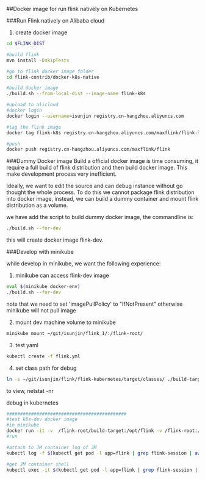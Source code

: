 ##Docker image for run flink natively on Kubernetes

###Run Flink natively on Alibaba cloud

1. create docker image

```bash
cd $FLINK_DIST

#build flink
mvn install -DskipTests

#go to flink docker image folder
cd flink-contrib/docker-k8s-native

#build docker image
./build.sh --from-local-dist --image-name flink-k8s

#upload to alicloud
#docker login
docker login --username=isunjin registry.cn-hangzhou.aliyuncs.com

#tag the flink image
docker tag flink-k8s registry.cn-hangzhou.aliyuncs.com/maxflink/flink:latest

#push
docker push registry.cn-hangzhou.aliyuncs.com/maxflink/flink

```

###Dummy Docker image
Build a official docker image is time consuming, it require a full build of flink distribution
and then build docker image. This make development process very inefficient.

Ideally, we want to edit the source and can debug instance without go thought the whole process.
To do this we cannot package flink distribution into docker image, instead, we can build a dummy container
and mount flink distribution as a volume.

we have add the script to build dummy docker image, the commandline is:

```bash
./build.sh --for-dev
```

this will create docker image flink-dev.

###Develop with minikube

while develop in minikube, we want the following experience:
1. minikube can access flink-dev image
```bash
eval $(minikube docker-env)
./build.sh --for-dev
```
note that we need to set 'imagePullPolicy' to "IfNotPresent" otherwise minikube will not pull image

2. mount dev machine volume to minikube
```bash
minikube mount ~/git/isunjin/flink_1/:/flink-root/
```

3. test yaml
```bash
kubectl create -f flink.yml
```

4. set class path for debug

```bash
ln -s ~/git/isunjin/flink/flink-kubernetes/target/classes/ ./build-target/lib/classes

```

to view, netstat -nr



debug in kubernetes

```bash
############################################
#test k8s-dev docker image
#in minikube
docker run -it -v  /flink-root/build-target:/opt/flink -v /flink-root:/flink-root -e EXTRA_CLASSPATHS=/flink-root/flink-kubernetes/target/classes flink-dev cluster
#run

#attach to JM container log of JM
kubectl log -f $(kubectl get pod -l app=flink | grep flink-session | awk '{print $1}')

#get JM container shell
kubectl exec -it $(kubectl get pod -l app=flink | grep flink-session | awk '{print $1}') -- /bin/bash


```
